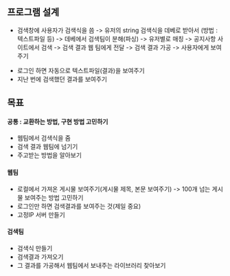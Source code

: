 ## 프로그램 설계
- 검색창에 사용자가 검색식을 씀
-> 유저의 string 검색식을 데베로 받아서 (방법 : 텍스트파일 등)
-> 데베에서 검색팀이 분해(파싱)
-> 유저별로 매칭
-> 공지사항 사이트에서 검색
-> 검색 결과 웹 팀에게 전달
-> 검색 결과 가공
-> 사용자에게 보여주기
* 로그인 하면 자동으로 텍스트파일(결과)을 보여주기
* 지난 번에 검색했던 결과를 보여주기

## 목표
#### 공통 : 교환하는 방법, 구현 방법 고민하기
- 웹팀에서 검색식을 줌
- 검색 결과 웹팀에 넘기기
- 주고받는 방법을 알아보기

#### 웹팀
- 로컬에서 가져온 게시물 보여주기(게시물 제목, 본문 보여주기) -> 100개 넘는 게시물 보여주는 방법 고민하기
- 로그인만 하면 검색결과를 보여주는 것(제일 중요)
- 고정IP 서버 만들기

#### 검색팀
- 검색식 만들기
- 검색결과 가져오기
- 그 결과를 가공해서 웹팀에서 보내주는 라이브러리 찾아보기
